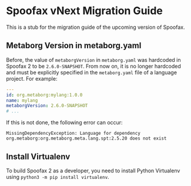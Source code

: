 # Spoofax vNext Migration Guide

This is a stub for the migration guide of the upcoming version of Spoofax.

## Metaborg Version in metaborg.yaml
Before, the value of `metaborgVersion` in `metaborg.yaml` was hardcoded in Spoofax 2 to be `2.6.0-SNAPSHOT`. From now on, it is no longer hardcoded and must be explicitly specified in the `metaborg.yaml` file of a language project. For example:

```yaml
---
id: org.metaborg:mylang:1.0.0
name: mylang
metaborgVersion: 2.6.0-SNAPSHOT
# ...
```

If this is not done, the following error can occur:

```
MissingDependencyException: Language for dependency org.metaborg:org.metaborg.meta.lang.spt:2.5.20 does not exist
```



## Install Virtualenv
To build Spoofax 2 as a developer, you need to install Python Virtualenv using `python3 -m pip install virtualenv`.
